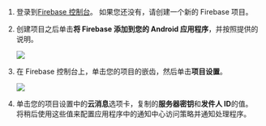 

1. 登录到[Firebase 控制台](https://firebase.google.com/console/)。 如果您还没有，请创建一个新的 Firebase 项目。
2. 创建项目之后单击**将 Firebase 添加到您的 Android 应用程序**，并按照提供的说明。

    ![](./media/notification-hubs-enable-firebase-cloud-messaging/notification-hubs-add-firebase-to-android-app.png)

3. 在 Firebase 控制台上，单击您的项目的嵌齿，然后单击**项目设置**。

    ![](./media/notification-hubs-enable-firebase-cloud-messaging/notification-hubs-firebase-console-project-settings.png)

4. 单击您的项目设置中的**云消息**选项卡，复制的**服务器密钥**和**发件人 ID**的值。  将稍后使用这些值来配置应用程序中的通知中心访问策略并通知处理程序。
  